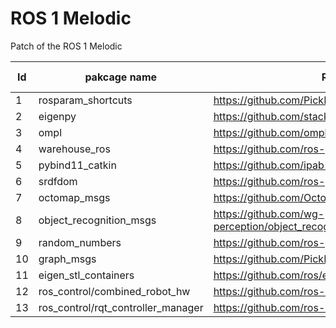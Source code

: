# ROS 1 Melodic

Patch of the ROS 1 Melodic

Id | pakcage name | Repo Link | depends by
--- | --- | ---| ---
1 | rosparam_shortcuts | https://github.com/PickNikRobotics/rosparam_shortcuts | Moveit
2 | eigenpy | https://github.com/stack-of-tasks/eigenpy | Moveit
3 | ompl | https://github.com/ompl/ompl | Moveit
4 | warehouse_ros | https://github.com/ros-planning/warehouse_ros | Moveit
5 | pybind11_catkin | https://github.com/ipab-slmc/pybind11_catkin | Moveit
6 | srdfdom | https://github.com/ros-planning/srdfdom | Moveit
7 | octomap_msgs | https://github.com/OctoMap/octomap_msgs | Moveit
8 | object_recognition_msgs | https://github.com/wg-perception/object_recognition_msgs | Moveit
9 | random_numbers | https://github.com/ros-planning/random_numbers | Moveit
10 | graph_msgs | https://github.com/PickNikRobotics/graph_msgs | Moveit
11 | eigen_stl_containers | https://github.com/ros/eigen_stl_containers | Moveit
12 | ros_control/combined_robot_hw | https://github.com/ros-controls/ros_control | Franka_ROS
13 | ros_control/rqt_controller_manager | https://github.com/ros-controls/ros_control | Franka_ROS
